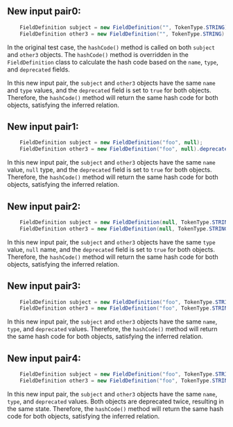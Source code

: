 ## New input pair0:
```java
    FieldDefinition subject = new FieldDefinition("", TokenType.STRING);
    FieldDefinition other3 = new FieldDefinition("", TokenType.STRING).deprecate();
```
In the original test case, the `hashCode()` method is called on both `subject` and `other3` objects. The `hashCode()` method is overridden in the `FieldDefinition` class to calculate the hash code based on the `name`, `type`, and `deprecated` fields. 

In this new input pair, the `subject` and `other3` objects have the same `name` and `type` values, and the `deprecated` field is set to `true` for both objects. Therefore, the `hashCode()` method will return the same hash code for both objects, satisfying the inferred relation.

## New input pair1:
```java
    FieldDefinition subject = new FieldDefinition("foo", null);
    FieldDefinition other3 = new FieldDefinition("foo", null).deprecate();
```
In this new input pair, the `subject` and `other3` objects have the same `name` value, `null` type, and the `deprecated` field is set to `true` for both objects. Therefore, the `hashCode()` method will return the same hash code for both objects, satisfying the inferred relation.

## New input pair2:
```java
    FieldDefinition subject = new FieldDefinition(null, TokenType.STRING);
    FieldDefinition other3 = new FieldDefinition(null, TokenType.STRING).deprecate();
```
In this new input pair, the `subject` and `other3` objects have the same `type` value, `null` name, and the `deprecated` field is set to `true` for both objects. Therefore, the `hashCode()` method will return the same hash code for both objects, satisfying the inferred relation.

## New input pair3:
```java
    FieldDefinition subject = new FieldDefinition("foo", TokenType.STRING).deprecate();
    FieldDefinition other3 = new FieldDefinition("foo", TokenType.STRING).deprecate();
```
In this new input pair, the `subject` and `other3` objects have the same `name`, `type`, and `deprecated` values. Therefore, the `hashCode()` method will return the same hash code for both objects, satisfying the inferred relation.

## New input pair4:
```java
    FieldDefinition subject = new FieldDefinition("foo", TokenType.STRING).deprecate().deprecate();
    FieldDefinition other3 = new FieldDefinition("foo", TokenType.STRING).deprecate().deprecate();
```
In this new input pair, the `subject` and `other3` objects have the same `name`, `type`, and `deprecated` values. Both objects are deprecated twice, resulting in the same state. Therefore, the `hashCode()` method will return the same hash code for both objects, satisfying the inferred relation.